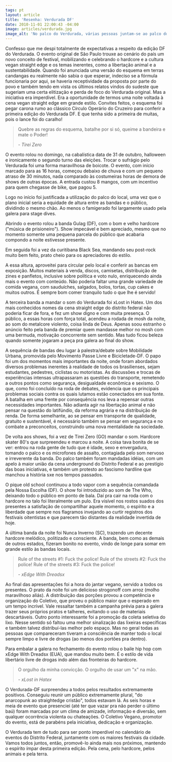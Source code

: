 ```yaml
---
tags: pt
layout: article
title: 'Resenha: Verdurada DF'
date: 2010-11-01 22:00:43 -04:00
image: articles/verdurada.jpg
image_alt: 'No palco do Verdurada, várias pessoas juntam-se ao palco do Tirei Zero'
---
```


Confesso que me despi totalmente de expectativas a respeito da edição DF do
Verdurada. O evento original de São Paulo trouxe ao cenário do país um novo
conceito de festival, mobilizando e celebrando o hardcore e a cultura vegan
straight edge e os temas inerentes, como a libertação animal e a
sustentabilidade. Quando foi anunciada uma versão do esquema em terras candangas
eu realmente não sabia o que esperar, indeciso se a fórmula funcionaria por
aqui, se haveria receptividade da proposta por parte do povo e também tendo em
vista os últimos relatos vindos do sudeste que sugeriam uma certa elitização e
perda de foco do Verdurada original. Mas a iniciativa era imperdível. Era a
oportunidade de termos uma noite voltada à cena vegan straight edge em grande
estilo. Convites feitos, o esquema foi pegar carona rumo ao clássico Círculo
Operário do Cruzeiro para conferir a primeira edição do Verdurada DF.
E que tenha sido a primeira de muitas, pois o lance foi do caralho!

> Quebre as regras do esquema, batalhe por si só, queime a bandeira e mate o
> Poder!
>
> *- Tirei Zero*

O evento rolou no domingo, na cabalística data de 31 de outubro, halloween e
ironicamente o segundo turno das eleições. Trocar o sufrágio pelo Verdurada foi
uma forma maravilhosa de boicote. O evento, com início marcado para as 16 horas,
começou debaixo de chuva e com um pequeno atraso de 30 minutos, nada comparado
às costumeiras horas de demora de shows de outras épocas. A entrada custou 8
mangos, com um incentivo para quem chegasse de bike, que pagou 5.


Logo no início foi justificada a utilização do palco do local, uma vez que o
plano inicial seria a equidade de altura entre as bandas e o público, dividindo
o mesmo chão. Ao menos o famigerado foi largamente usado pela galera para stage
dives.

Abrindo o evento rolou a banda Gulag (DF), com o bom e velho hardcore ("música
de prisioneiro"). Show impecável e bem apreciado, mesmo que no momento somente
uma pequena parcela do público que acabaria compondo a noite estivesse presente.

Em seguida foi a vez da curitibana Black Sea, mandando seu post-rock muito bem
feito, prato cheio para os apreciadores do estilo.

A essa altura, aproveitei para circular pelo local e conferir as bancas em
exposição. Muitos materiais à venda, discos, camisetas, distribuição de zines e
panfletos, inclusive sobre política e voto nulo, enriquecendo ainda mais o
evento com conteúdo. Não poderia faltar uma grande variedade de comida vegana,
com sauduíches, salgados, bolos, tortas, cup cakes e muitos outros. É sempre bom
comer tranquilo tudo o que lhe é servido!

A terceira banda a mandar o som do Verdurada foi xLost in Hatex. Um dos mais
conhecidos nomes da cena straight edge do distrito federal não poderia ficar de
fora, e fez um show digno e com muita presença. O público, a essas horas com
força total, acendeu a rodada de mosh da noite, ao som do metalcore violento,
coisa linda de Deus. Apenas soou estranho o anúncio feito pela banda de premiar
quem mandasse melhor no mosh com uma bermuda, motivação concorrente sem sentido.
Mas tudo ficou beleza quando somente jogaram a peça pra galera ao final do show.

A sequência de bandas deu lugar à palestra/debate sobre Mobilidade Urbana,
promovida pelo Movimento Passe Livre e Bicicletade-DF. O papo foi um dos
momentos mais importantes da noite, onde foram abordados diversos problemas
inerentes à realidade de todos os brasilienses, sejam estudantes, pedestres,
ciclistas ou motoristas. As discussões e trocas de experiências intensas
ultrapassaram as questões do transporte, remetendo a outros pontos como
segurança, desigualdade econômica e sexismo. O que, como foi concluído na roda
de debates, evidencia que os principais problemas sociais contra os quais
lutamos estão conectados em sua fonte. A batalha em uma frente por consequência
nos leva a repensar outras necessidades importantes. Não adianta agir na
libertação animal e não pensar na questão do latifúndio, da reforma agrária e na
distribuição de renda. De forma semelhante, ao se pensar em transporte de
qualidade, gratuito e sustentável, é necessário também se pensar em segurança e
no combate a preconceitos, construindo uma nova mentalidade na sociedade.

De volta aos shows, foi a vez de Tirei Zero (GO) mandar o som. Hardcore skater
80's que surpreendeu e marcou a noite. A coisa tava bonita de se ver: entrou na
roda gente de tudo que é idade, sexo e envergadura, tomando o palco e os
microfones de assalto, contagiada pelo som nervoso e irreverente da banda. Do
palco também foram mandadas idéias, com um apelo à maior união da cena
underground do Distrito Federal e ao prestígio das boas iniciativas, e também um
protesto ao fascismo hardline que manchou a história sxe nos tempos passados.

O pique old school continuou a todo vapor com a sequência comandada pela Nossa
Escolha (DF). O show foi introduzido ao som de The Who, deixando todo o público
em ponto de bala. Daí pra cair na roda com o hardcore no talo foi literalmente
um pulo. Era visível nos rostos suados dos presentes a satisfação de
compartilhar aquele momento, o espírito e a liberdade que sempre nos flagramos
invejando ao curtir registros dos festivais oitentistas e que parecem tão
distantes da realidade invertida de hoje.

A última banda da noite foi Nunca Inverno (SC), trazendo um decente hardcore
melódico, politizado e consciente. A banda, bem como as demais de outros
estados, fizeram bonito no evento, vindo de longe para somar em grande estilo às
bandas locais.

> Rule of the streets #1: Fuck the police!
> Rule of the streets #2: Fuck the police!
> Rule of the streets #3: Fuck the police!
>
> *- xEdge With Dreadsx*

Ao final das apresentações foi a hora do jantar vegano, servido a todos os
presentes. O prato da noite foi um delicioso strogonoff com arroz (molho
maravilhoso aliás). A distribuição das porções provou a competência e
organização do Coletivo, que proveu o público maior que o esperado em um tempo
incrível. Vale ressaltar também a campanha prévia para a galera trazer seus
próprios pratos e talheres, evitando o uso de materiais descartáveis. Outro
ponto interessante foi a promoção da coleta seletiva do lixo. Nesse sentido só
faltou uma melhor sinalização das lixeiras específicas e também talvez
distribuí-las melhor pelo espaço. Mas no geral todas as pessoas que compareceram
tiveram a consciência de manter todo o local sempre limpo e livre de drogas (ao
menos dos portões pra dentro).

Para embalar a galera no fechamento do evento rolou o baile hip hop com xEdge
With Dreadsx (EUA), que mandou muito bem. É o estilo de vida libertário livre de
drogas indo além das fronteiras do hardcore.

> O orgulho da minha convicção. O orgulho de usar um "x" na mão.
>
> *- xLost in Hatex*

O Verdurada-DF surpreendeu a todos pelos resultados extremamente positivos.
Conseguiu reunir um público extremamente plural, "do anarcopunk ao straightedge
cristão", todos estavam lá. As seis horas e meia de evento que presenciei (até
ter que vazar pra não perder o último baú) foram marcadas por um clima de
amizade, informação e diversão, sem qualquer ocorrência violenta ou chateações.
O Coletivo Vegano, promotor do evento, está de parabéns pela iniciativa,
dedicação e organização.

O Verdurada tem de tudo para ser ponto imperdível no calendário de eventos do
Distrito Federal, juntamente com os maiores festivais da cidade. Vamos todos
juntos, então, promovê-lo ainda mais nos próximos, mantendo o espírito ímpar
desta primeira edição. Pela cena, pelo hardcore, pelos animais e pela terra.

